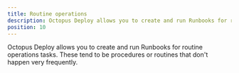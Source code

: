 ```yaml
---
title: Routine operations
description: Octopus Deploy allows you to create and run Runbooks for routine operations tasks, which don't happen very frequently.
position: 10
---
```


Octopus Deploy allows you to create and run Runbooks for routine operations tasks. These tend to be procedures or routines that don't happen very frequently. 